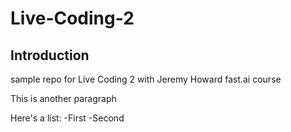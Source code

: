 # Live-Coding-2

## Introduction
sample repo for Live Coding 2 with Jeremy Howard fast.ai course

This is another paragraph

Here's a list:
-First
-Second

